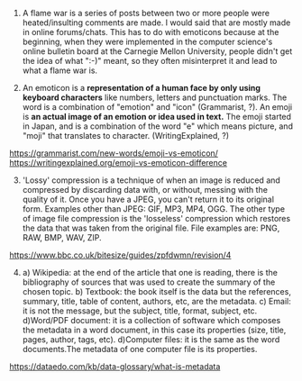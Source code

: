 

1. A flame war is a series of posts between two or more people were heated/insulting comments are made. I would said that are mostly made in online forums/chats. 
This has to do with emoticons because at the beginning, when they were implemented in the computer science's online bulletin board at the Carnegie Mellon University, people didn't get the idea of what ":-)" meant, so they often misinterpret it and lead to what a flame war is. 

2. An emoticon is a **representation of a human face by only using keyboard characters** like numbers, letters and punctuation marks. The word is a combination of "emotion" and "icon" (Grammarist, ?). 
An emoji is **an actual image of an emotion or idea used in text.** The emoji started in Japan, and is a combination of the word "e" which means picture, and "moji" that translates to character. (WritingExplained, ?) 

https://grammarist.com/new-words/emoji-vs-emoticon/
https://writingexplained.org/emoji-vs-emoticon-difference

3. 'Lossy' compression is a technique of when an image is reduced and compressed by discarding data with, or without, messing with the quality of it. Once you have a JPEG, you can't return it to its original form. Examples other than JPEG: GIF, MP3, MP4, OGG.
The other type of image file compression is the 'losseless' compression which restores the data that was taken from the original file. File examples are: PNG, RAW, BMP, WAV, ZIP.

https://www.bbc.co.uk/bitesize/guides/zpfdwmn/revision/4

4. a) Wikipedia: at the end of the article that one is reading, there is the bibliography of sources that was used to create the summary of the chosen topic. 
b) Textbook: the book itself is the data but the references, summary, title, table of content, authors, etc, are the metadata. 
c) Email: it is not the message, but the subject, title, format, subject, etc. 
d)Word/PDF document: it is a collection of software which composes the metadata in a word document, in this case its properties (size, title, pages, author, tags, etc).
d)Computer files: it is the same as the word documents.The metadata of one computer file is its properties. 

https://dataedo.com/kb/data-glossary/what-is-metadata
